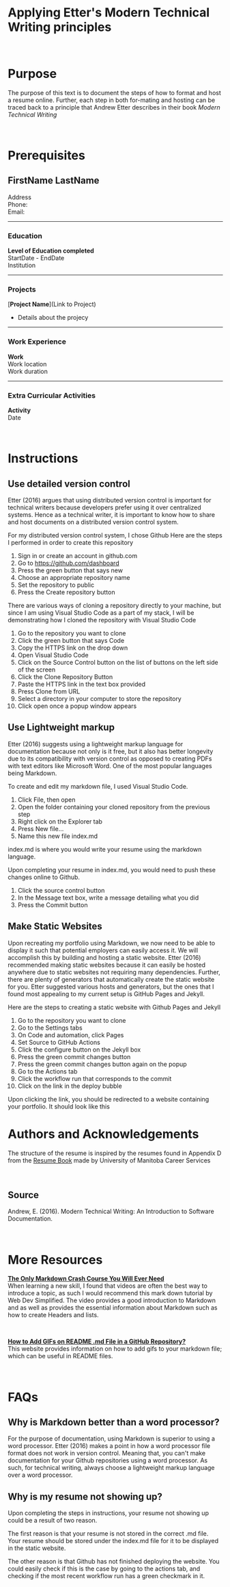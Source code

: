 # Applying Etter's Modern Technical Writing principles

<br />

# Purpose
The purpose of this text is to document the steps of how to format and host a resume online. Further, each step in both for-mating and hosting can be traced back to a principle that Andrew Etter describes in their book *Modern Technical Writing* 

<br />

# Prerequisites
## FirstName LastName
Address \
Phone: \
Email:

---

### Education
**Level of Education completed** \
StartDate - EndDate \
Institution

---

### Projects
[**Project Name**](Link to Project)
* Details about the projecy

---

### Work Experience
**Work** \
Work location \
Work duration


---

### Extra Curricular Activities
**Activity** \
Date

<br />

# Instructions
## Use detailed version control
Etter (2016) argues that using distributed version control is important for technical writers because developers prefer using it over centralized systems. Hence as a technical writer, it is important to know how to share and host documents on a distributed version control system.

For my distributed version control system, I chose Github Here are the steps I performed in order to create this repository
1. Sign in or create an account in github.com
2. Go to https://github.com/dashboard
3. Press the green button that says new
4. Choose an appropriate repository name
5. Set the repository to public
6. Press the Create repository button

There are various ways of cloning a repository directly to your machine, but since I am using Visual Studio Code as a part of my stack, I will be demonstrating how I cloned the repository with Visual Studio Code
1. Go to the repository you want to clone
2. Click the green button that says Code
3. Copy the HTTPS link on the drop down
4. Open Visual Studio Code
5. Click on the Source Control button on the list of buttons on the left side of the screen
6. Click the Clone Repository Button
7. Paste the HTTPS link in the text box provided
8. Press Clone from URL
9. Select a directory in your computer to store the repository
10. Click open once a popup window appears

## Use Lightweight markup

Etter (2016) suggests using a lightweight markup language for documentation because not only is it free, but it also has better longevity due to its compatibility with version control as opposed to creating PDFs with text editors like Microsoft Word. One of the most popular languages being Markdown.

To create and edit my markdown file, I used Visual Studio Code. 
1. Click File, then open
2. Open the folder containing your cloned repository from the previous step
3. Right click on the Explorer tab
4. Press New file...
5. Name this new file index.md

index.md is where you would write your resume using the markdown language.

Upon completing your resume in index.md, you would need to push these changes online to Github.
1. Click the source control button
2. In the Message text box, write a message detailing what you did
3. Press the Commit button
   
## Make Static Websites

Upon recreating my portfolio using Markdown, we now need to be able to display it such that potential employers can easily access it. We will accomplish this by building and hosting a static website. Etter (2016) recommended making static websites because it can easily be hosted anywhere due to static websites not requiring many dependencies. Further, there are plenty of generators that automatically create the static website for you. Etter suggested various hosts and generators, but the ones that I found most appealing to my current setup is GitHub Pages and Jekyll.

Here are the steps to creating a static website with Github Pages and Jekyll
1. Go to the repository you want to clone
2. Go to the Settings tabs
3. On Code and automation, click Pages
4. Set Source to GitHub Actions
5. Click the configure button on the Jekyll box
6. Press the green commit changes button
7. Press the green commit changes button again on the popup
8. Go to the Actions tab
9. Click the workflow run that corresponds to the commit
10.  Click on the link in the deploy bubble

Upon clicking the link, you should be redirected to a website containing your portfolio. It should look like this


# Authors and Acknowledgements
The structure of the resume is inspired by the resumes found in Appendix D from the [Resume Book](https://www.umanitoba.ca/career-services/sites/career-services/files/2021-05/Online_Resume_Book.pdf) made by University of Manitoba Career Services

<br />

## Source
Andrew, E. (2016). Modern Technical Writing: An Introduction to Software Documentation. 

<br />

# More Resources
[**The Only Markdown Crash Course You Will Ever Need**](https://www.youtube.com/watch?v=_PPWWRV6gbA) \
When learning a new skill, I found that videos are often the best way to introduce a topic, as such I would recommend this  mark down tutorial by Web Dev Simplified. The video provides a good introduction to Markdown and as well as provides the essential information about Markdown such as how to create Headers and lists. 

<br />

[**How to Add GIFs on README .md File in a GitHub Repository?**](https://www.geeksforgeeks.org/how-to-add-gifs-on-readme-md-file-in-a-github-repository/) \
This website provides information on how to add gifs to your markdown file; which can be useful in README files.

<br />

# FAQs
## Why is Markdown better than a word processor?
For the purpose of documentation, using Markdown is superior to using a word processor. Etter (2016) makes a point in how a word processor file format does not work in version control. Meaning that, you can't make documentation for your Github repositories using a word processor. As such, for technical writing, always choose a lightweight markup language over a word processor.

## Why is my resume not showing up?
Upon completing the steps in instructions, your resume not showing up could be a result of two reason.

The first reason is that your resume is not stored in the correct .md file. Your resume should be stored under the index.md file for it to be displayed in the static website.

The other reason is that Github has not finished deploying the website. You could easily check if this is the case by going to the actions tab, and checking if the most recent workflow run has a green checkmark in it.
